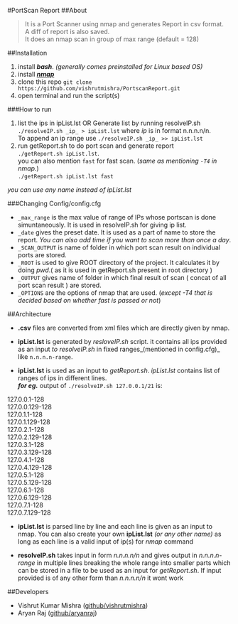 #PortScan Report
##About
  > It is a Port Scanner using nmap and generates Report in csv format.  
  > A diff of report is also saved.  
  > It does an nmap scan in group of max range (default = 128)  
  
##Installation
  1. install ***bash***. _(generally comes preinstalled for Linux based OS)_
  2. install ***[nmap](http://nmap.org/book/install.html)***
  1. clone this repo `git clone https://github.com/vishrutmishra/PortscanReport.git`
  2. open terminal and run the script(s)

###How to run
  1. list the ips in ipList.lst OR Generate list by running resolveIP.sh  
  `./resolveIP.sh _ip_ > ipList.lst` where _ip_ is in format n.n.n.n/n.  
  To append an ip range use `./resolveIP.sh _ip_ >> ipList.lst`
  2. run getReport.sh to do port scan and generate report  
  `./getReport.sh ipList.lst`.  
  you can also mention `fast` for fast scan. (_same as mentioning `-T4` in nmap._)  
  `./getReport.sh ipList.lst fast`  

_you can use any name instead of ipList.lst_

###Changing Config/config.cfg
  - `_max_range` is the max value of range of IPs whose portscan is done simuntaneously. It is used in resolveIP.sh for giving ip list.
  - `_date` gives the preset date. It is used as a part of name to store the report. _You can also add time if you want to scan more than once a day_.
  - `_SCAN_OUTPUT` is name of folder in which port scan result on individual ports are stored.
  - `_ROOT` is used to give ROOT directory of the project. It calculates it by doing _pwd_.( as it is used in getReport.sh present in root directory )
  - `_OUTPUT` gives name of folder in which final result of scan ( concat of all port scan result ) are stored.
  - `_OPTIONS` are the options of nmap that are used. (_except -T4 that is decided based on whether fast is passed or not_)

##Architecture
 - **.csv** files are converted from xml files which are directly given by nmap.

 - **ipList.lst** is generated by _resloveIP.sh_ script. it contains all ips provided as an input _to resolveIP.sh_  in fixed ranges_(mentioned in config.cfg)_ like `n.n.n.n-range`.

 - **ipList.lst** is used as an input to _getReport.sh_. _ipList.lst_ contains list of ranges of ips in different lines.  
***for eg.*** output of `./resolveIP.sh 127.0.0.1/21` is:
  >  
  127.0.0.1-128  
  127.0.0.129-128  
  127.0.1.1-128   
  127.0.1.129-128   
  127.0.2.1-128   
  127.0.2.129-128   
  127.0.3.1-128   
  127.0.3.129-128  
  127.0.4.1-128  
  127.0.4.129-128  
  127.0.5.1-128  
  127.0.5.129-128  
  127.0.6.1-128  
  127.0.6.129-128  
  127.0.7.1-128  
  127.0.7.129-128  


 - **ipList.lst** is parsed line by line and each line is given as an input to nmap. You can also create your own **ipList.lst** _(or any other name)_ as long as each line is a valid input of ip(s) for _nmap_ command

 - **resolveIP.sh** takes input in form *n.n.n.n/n* and gives output in _n.n.n.n-range_ in multiple lines breaking the whole range into smaller parts which can be stored in a file to be used as an input for _getReport.sh_. If input provided is of any other form than *n.n.n.n/n* it wont work

##Developers
 - Vishrut Kumar Mishra ([github/vishrutmishra](https://github.com/vishrutmishra))
 - Aryan Raj ([github/aryanraj](https://github.com/aryanraj))
